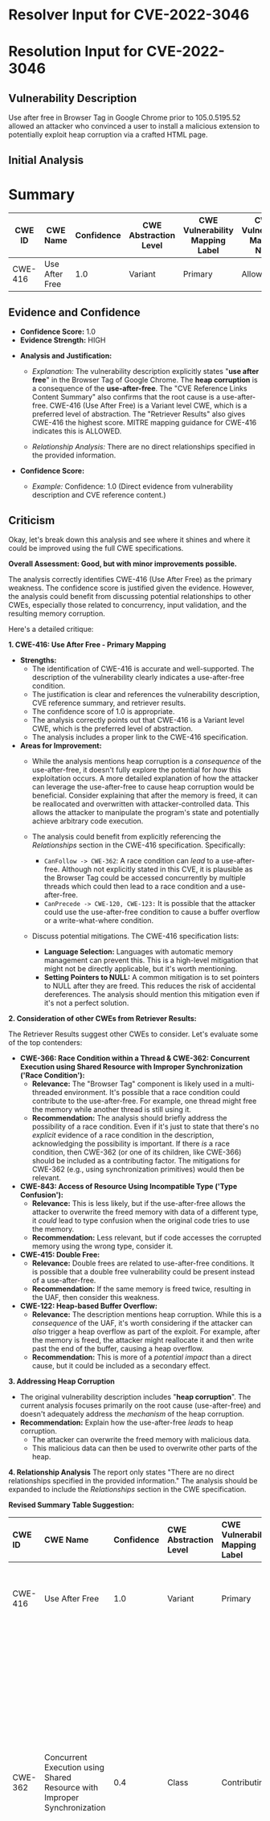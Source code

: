 # Resolver Input for CVE-2022-3046

# Resolution Input for CVE-2022-3046

## Vulnerability Description
Use after free in Browser Tag in Google Chrome prior to 105.0.5195.52 allowed an attacker who convinced a user to install a malicious extension to potentially exploit heap corruption via a crafted HTML page.

## Initial Analysis
# Summary
| CWE ID | CWE Name | Confidence | CWE Abstraction Level | CWE Vulnerability Mapping Label | CWE-Vulnerability Mapping Notes |
|---|---|---|---|---|---|
| CWE-416 | Use After Free | 1.0 | Variant |  Primary | Allowed |

## Evidence and Confidence

*   **Confidence Score:** 1.0
*   **Evidence Strength:** HIGH

- **Analysis and Justification:**  
  - *Explanation:* The vulnerability description explicitly states "**use after free**" in the Browser Tag of Google Chrome. The **heap corruption** is a consequence of the **use-after-free**. The "CVE Reference Links Content Summary" also confirms that the root cause is a use-after-free. CWE-416 (Use After Free) is a Variant level CWE, which is a preferred level of abstraction. The "Retriever Results" also gives CWE-416 the highest score. MITRE mapping guidance for CWE-416 indicates this is ALLOWED.

  - *Relationship Analysis:* There are no direct relationships specified in the provided information.

- **Confidence Score:**  
  - *Example:* Confidence: 1.0 (Direct evidence from vulnerability description and CVE reference content.)

## Criticism
Okay, let's break down this analysis and see where it shines and where it could be improved using the full CWE specifications.

**Overall Assessment: Good, but with minor improvements possible.**

The analysis correctly identifies CWE-416 (Use After Free) as the primary weakness. The confidence score is justified given the evidence. However, the analysis could benefit from discussing potential relationships to other CWEs, especially those related to concurrency, input validation, and the resulting memory corruption.

Here's a detailed critique:

**1. CWE-416: Use After Free - Primary Mapping**

*   **Strengths:**
    *   The identification of CWE-416 is accurate and well-supported. The description of the vulnerability clearly indicates a use-after-free condition.
    *   The justification is clear and references the vulnerability description, CVE reference summary, and retriever results.
    *   The confidence score of 1.0 is appropriate.
    *   The analysis correctly points out that CWE-416 is a Variant level CWE, which is the preferred level of abstraction.
    *   The analysis includes a proper link to the CWE-416 specification.
*   **Areas for Improvement:**
    *   While the analysis mentions heap corruption is a *consequence* of the use-after-free, it doesn't fully explore the potential for *how* this exploitation occurs. A more detailed explanation of how the attacker can leverage the use-after-free to cause heap corruption would be beneficial. Consider explaining that after the memory is freed, it can be reallocated and overwritten with attacker-controlled data. This allows the attacker to manipulate the program's state and potentially achieve arbitrary code execution.
    *   The analysis could benefit from explicitly referencing the *Relationships* section in the CWE-416 specification. Specifically:
        *   `CanFollow -> CWE-362`: A race condition can *lead* to a use-after-free. Although not explicitly stated in this CVE, it is plausible as the Browser Tag could be accessed concurrently by multiple threads which could then lead to a race condition and a use-after-free.
        *   `CanPrecede -> CWE-120, CWE-123:` It is possible that the attacker could use the use-after-free condition to cause a buffer overflow or a write-what-where condition.

    *   Discuss potential mitigations. The CWE-416 specification lists:
        *   **Language Selection:** Languages with automatic memory management can prevent this. This is a high-level mitigation that might not be directly applicable, but it's worth mentioning.
        *   **Setting Pointers to NULL:**  A common mitigation is to set pointers to NULL after they are freed.  This reduces the risk of accidental dereferences.  The analysis should mention this mitigation even if it's not a perfect solution.

**2. Consideration of other CWEs from Retriever Results:**

The Retriever Results suggest other CWEs to consider. Let's evaluate some of the top contenders:

*   **CWE-366: Race Condition within a Thread & CWE-362: Concurrent Execution using Shared Resource with Improper Synchronization ('Race Condition'):**
    *   **Relevance:** The "Browser Tag" component is likely used in a multi-threaded environment.  It's possible that a race condition could contribute to the use-after-free. For example, one thread might free the memory while another thread is still using it.
    *   **Recommendation:**  The analysis should briefly address the possibility of a race condition.  Even if it's just to state that there's no *explicit* evidence of a race condition in the description, acknowledging the possibility is important. If there *is* a race condition, then CWE-362 (or one of its children, like CWE-366) should be included as a contributing factor.  The mitigations for CWE-362 (e.g., using synchronization primitives) would then be relevant.
*   **CWE-843: Access of Resource Using Incompatible Type ('Type Confusion'):**
    *   **Relevance:**  This is less likely, but if the use-after-free allows the attacker to overwrite the freed memory with data of a different type, it *could* lead to type confusion when the original code tries to use the memory.
    *   **Recommendation:** Less relevant, but if code accesses the corrupted memory using the wrong type, consider it.
*   **CWE-415: Double Free:**
    *   **Relevance:** Double frees are related to use-after-free conditions. It is possible that a double free vulnerability could be present instead of a use-after-free.
    *   **Recommendation:** If the same memory is freed twice, resulting in the UAF, then consider this weakness.
*   **CWE-122: Heap-based Buffer Overflow:**
    *   **Relevance:** The description mentions heap corruption. While this is a *consequence* of the UAF, it's worth considering if the attacker can *also* trigger a heap overflow as part of the exploit. For example, after the memory is freed, the attacker might reallocate it and then write past the end of the buffer, causing a heap overflow.
    *   **Recommendation:** This is more of a *potential impact* than a direct cause, but it could be included as a secondary effect.

**3.  Addressing Heap Corruption**

*   The original vulnerability description includes "**heap corruption**". The current analysis focuses primarily on the root cause (use-after-free) and doesn't adequately address the *mechanism* of the heap corruption.
*   **Recommendation:** Explain how the use-after-free *leads* to heap corruption.
    *   The attacker can overwrite the freed memory with malicious data.
    *   This malicious data can then be used to overwrite other parts of the heap.

**4. Relationship Analysis**
The report only states "There are no direct relationships specified in the provided information." The analysis should be expanded to include the *Relationships* section in the CWE specification.

**Revised Summary Table Suggestion:**

| CWE ID  | CWE Name                                                              | Confidence | CWE Abstraction Level | CWE Vulnerability Mapping Label | CWE-Vulnerability Mapping Notes                                                                                                                                                                                                                                                                                                                           |
| :------ | :-------------------------------------------------------------------- | :--------- | :---------------------- | :------------------------------ | :-------------------------------------------------------------------------------------------------------------------------------------------------------------------------------------------------------------------------------------------------------------------------------------------------------------------------------------------------------------- |
| CWE-416 | Use After Free                                                          | 1.0        | Variant               | Primary                       | Root cause of the vulnerability. Memory is accessed after being freed.                                                                                                                                                                                                                                                                                        |
| CWE-362 | Concurrent Execution using Shared Resource with Improper Synchronization | 0.4        | Class                   | Contributing                    | Possible contributing factor. The "Browser Tag" component is likely used in a multithreaded context. A race condition could *lead* to the use-after-free if one thread frees memory while another is still using it. *Note that there is no explicit evidence of a race condition, so the confidence is low*.                                                                                                                            |
| CWE-787 | Out-of-bounds Write                                                     | 0.3        | Base                    | Consequence                   | A potential consequence of exploiting the UAF. The attacker can overwrite the freed memory with malicious data, potentially leading to a heap overflow. Note this is an effect of exploiting the UAF. |

**In Summary:**

The analysis is a good starting point. By incorporating the suggested improvements – especially discussing the *mechanism* of heap corruption, exploring potential relationships with other CWEs (particularly concurrency-related ones), and referencing the CWE specifications for potential mitigations – the analysis can be made even stronger.

Consider both the direct matches and the relationships between CWEs
when making your final determination.
        